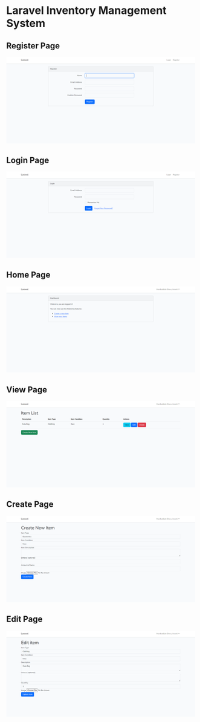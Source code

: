# Laravel Inventory Management System

## Register Page 
<img src="./img/register.png" width="500">

## Login Page 
<img src="./img/login.png" width="500">

## Home Page 
<img src="./img/home.png" width="500">

## View Page 
<img src="./img/view.png" width="500">

## Create Page 
<img src="./img/create.png" width="500">

## Edit Page 
<img src="./img/edit.png" width="500">



